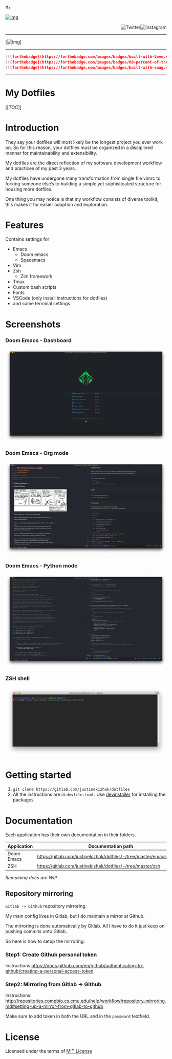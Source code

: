 \#+

[![img](https://img.shields.io/badge/Made_in-Doom_Emacs-blue?style=for-the-badge)](https://github.com/hlissner/doom-emacs)

<a href="https://www.instagram.com/justinekizhak"><img src="https://i.imgur.com/G9YJUZI.png" alt="Instagram" align="right"></a>

<a href="https://twitter.com/justinekizhak"><img src="http://i.imgur.com/tXSoThF.png" alt="Twitter" align="right"></a>

<br>

---

[![img](https://img.shields.io/badge/license-mit-blueviolet?style=for-the-badge)]

---

```markdown
[![forthebadge](https://forthebadge.com/images/badges/built-with-love.svg)](https://forthebadge.com)
[![forthebadge](https://forthebadge.com/images/badges/60-percent-of-the-time-works-every-time.svg)](https://forthebadge.com)
[![forthebadge](https://forthebadge.com/images/badges/built-with-swag.svg)](https://forthebadge.com)
```

---

# My Dotfiles

[[_TOC_]]

# Introduction

They say your dotfiles will most likely be the longest project you ever work on. So for this reason, your dotfiles must be organized in a disciplined manner for maintainability and extensibility.

My dotfiles are the direct reflection of my software development workflow and practices of my past 3 years.

My dotfiles have undergone many transformation from single file vimrc to forking someone else&rsquo;s to building a simple yet sophisticated structure for housing more dotfiles.

One thing you may notice is that my workflow consists of diverse toolkit, this makes it for easier adoption and exploration.

# Features

Contains settings for

- Emacs
  - Doom emacs
  - Spacemacs
- Vim
- Zsh
  - Zim framework
- Tmux
- Custom bash scripts
- Fonts
- VSCode (only install instructions for dotfiles)
- and some terminal settings

# Screenshots

### Doom Emacs - Dashboard

![img](./emacs/doom.d/images/dashboard.png)

### Doom Emacs - Org mode

![img](./emacs/doom.d/images/org-mode.png)

### Doom Emacs - Python mode

![img](./emacs/doom.d/images/python-mode.png)

### ZSH shell

![img](./zsh/images/zsh.png)

# Getting started

1.  `git clone https://gitlab.com/justinekizhak/dotfiles`
2.  All the instructions are in `devfile.toml`. Use [devinstaller](https://gitlab.com/devinstaller/devinstaller) for installing the packages

# Documentation

Each application has their own documentation in their folders.

| Application | Documentation path                                                     |
| ----------- | ---------------------------------------------------------------------- |
| Doom Emacs  | <https://gitlab.com/justinekizhak/dotfiles/-/tree/master/emacs/doom.d> |
| ZSH         | <https://gitlab.com/justinekizhak/dotfiles/-/tree/master/zsh>          |

_Remaining docs are WIP_

## Repository mirroring

`Gitlab -> Github` repository mirroring.

My main config lives in Gitlab, but I do maintain a mirror at Github.

The mirroring is done automatically by Gitlab. All I have to do it just keep on pushing commits onto Gitlab.

So here is how to setup the mirroring:

### Step1: Create Github personal token

Instructions <https://docs.github.com/en/github/authenticating-to-github/creating-a-personal-access-token>

### Step2: Mirroring from Gitlab -> Github

Instructions: <http://repositories.compbio.cs.cmu.edu/help/workflow/repository_mirroring.md#setting-up-a-mirror-from-gitlab-to-github>

Make sure to add token in both the URL and in the `password` textfield.

# License

Licensed under the terms of [MIT License](LICENSE.md)

